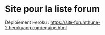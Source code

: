 # Site pour la liste forum

Déploiement Heroku : https://site-forumthune-2.herokuapp.com/equipe.html